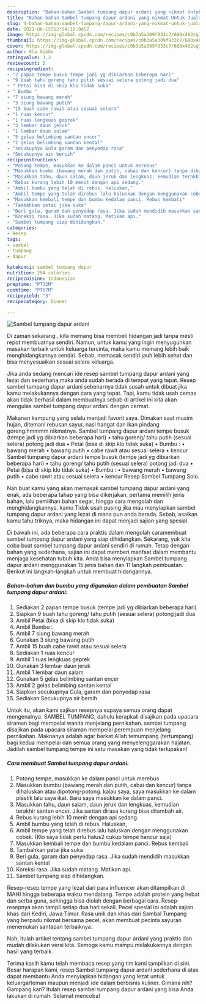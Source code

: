```yaml
---
description: "Bahan-bahan Sambel tumpang dapur ardani yang nikmat Untuk Jualan"
title: "Bahan-bahan Sambel tumpang dapur ardani yang nikmat Untuk Jualan"
slug: 4-bahan-bahan-sambel-tumpang-dapur-ardani-yang-nikmat-untuk-jualan
date: 2021-06-15T12:54:16.045Z
image: https://img-global.cpcdn.com/recipes/c0b3a5a309f933c7/680x482cq70/sambel-tumpang-dapur-ardani-foto-resep-utama.jpg
thumbnail: https://img-global.cpcdn.com/recipes/c0b3a5a309f933c7/680x482cq70/sambel-tumpang-dapur-ardani-foto-resep-utama.jpg
cover: https://img-global.cpcdn.com/recipes/c0b3a5a309f933c7/680x482cq70/sambel-tumpang-dapur-ardani-foto-resep-utama.jpg
author: Ola Gibbs
ratingvalue: 3.3
reviewcount: 5
recipeingredient:
- "2 papan tempe busuk tempe jadi yg dibiarkan beberapa hari"
- "9 buah tahu goreng tahu putih sesuai selera potong jadi dua"
- " Petai bisa di skip klo tidak suka"
- " Bumbu "
- "7 siung bawang merah"
- "3 siung bawang putih"
- "15 buah cabe rawit atau sesuai selera"
- "1 ruas kencur"
- "1 ruas lengkuas geprek"
- "3 lembar daun jeruk"
- "1 lembar daun salam"
- "5 gelas belimbing santan encer"
- "2 gelas belimbing santan kental"
- "secukupnya Gula garam dan penyedap rasa"
- "Secukupnya air bersih"
recipeinstructions:
- "Potong tempe, masukkan ke dalam panci untuk merebus"
- "Masukkan bumbu (bawang merah dan putih, cabai dan kencur) tanpa dihaluskan atau dipotong-potong. kalau saya, saya masukkan ke dalam plastik lalu saya ikat. Baru saya masukkan ke dalam panci."
- "Masukkan tahu, daun salam, daun jeruk dan lengkuas, kemudian terakhir santan encer. Jika santan dirasa kurang bisa ditambah air."
- "Rebus kurang lebih 10 menit dengan api sedang."
- "Ambil bumbu yang telah di rebus. Haluskan,"
- "Ambil tempe yang telah direbus lalu haluskan dengan menggunakan cobek. (Klo saya tidak perlu halus2 cukup tempe hancur saja)"
- "Masukkan kembali tempe dan bumbu kedalam panci. Rebus kembali"
- "Tambahkan petai jika suka"
- "Beri gula, garam dan penyedap rasa. Jika sudah mendidih masukkan santan kental"
- "Koreksi rasa. Jika sudah matang. Matikan api."
- "Sambel tumpang siap dihidangkan."
categories:
- Resep
tags:
- sambel
- tumpang
- dapur

katakunci: sambel tumpang dapur 
nutrition: 294 calories
recipecuisine: Indonesian
preptime: "PT32M"
cooktime: "PT57M"
recipeyield: "3"
recipecategory: Dinner

---
```



![Sambel tumpang dapur ardani](https://img-global.cpcdn.com/recipes/c0b3a5a309f933c7/680x482cq70/sambel-tumpang-dapur-ardani-foto-resep-utama.jpg)

Di zaman  sekarang , kita memang bisa membeli hidangan jadi tanpa mesti repot membuatnya sendiri. Namun, untuk kamu yang ingin menyuguhkan masakan terbaik untuk keluarga tercinta, maka kamu memang lebih baik menghidangkannya sendiri. Sebab, memasak sendiri jauh lebih sehat dan bisa menyesuaikan sesuai selera keluarga.

Jika anda sedang mencari ide resep sambel tumpang dapur ardani yang lezat dan sederhana,maka anda sudah berada di tempat yang tepat. Resep sambel tumpang dapur ardani  sebenarnya tidak susah untuk dibuat jika kamu melakukannya dengan cara yang tepat. Tapi, kamu tidak usah cemas akan tidak berhasil dalam membuatnya 
sebab di artikel ini kita akan mengulas sambel tumpang dapur ardani dengan cermat.  

Makanan kampung yang selalu menjadi favorit saya. Dimakan saat musim hujan, ditemani rebusan sayur, nasi hangat dan ikan pindang goreng.hmmmm nikmatnya. Sambel tumpang dapur ardani tempe busuk (tempe jadi yg dibiarkan beberapa hari) • tahu goreng/ tahu putih (sesuai selera) potong jadi dua • Petai (bisa di skip klo tidak suka) • Bumbu : • bawang merah • bawang putih • cabe rawit atau sesuai selera • kencur Sambel tumpang dapur ardani tempe busuk (tempe jadi yg dibiarkan beberapa hari) • tahu goreng/ tahu putih (sesuai selera) potong jadi dua • Petai (bisa di skip klo tidak suka) • Bumbu : • bawang merah • bawang putih • cabe rawit atau sesuai selera • kencur Resep Sambel Tumpang Solo.

Nah buat kamu yang akan memasak sambel tumpang dapur ardani yang enak, ada beberapa tahap yang bisa dikerjakan, pertama memilih jenis bahan, lalu pemilihan bahan segar, hingga cara mengolah dan menghidangkannya. kamu Tidak usah pusing jika mau menyiapkan sambel tumpang dapur ardani yang lezat di mana pun anda berada. Sebab, asalkan kamu  tahu triknya, maka hidangan ini dapat menjadi sajian yang spesial.

Di bawah ini, ada beberapa cara praktis  dalam mengolah caramembuat sambel tumpang dapur ardani yang siap dihidangkan. Sekarang, yuk kita coba buat sambel tumpang dapur ardani sendiri di rumah. Tetap dengan bahan yang sederhana, sajian ini dapat memberi manfaat dalam membantu menjaga kesehatan tubuh kita. Anda bisa menyiapkan Sambel tumpang dapur ardani menggunakan 15 jenis bahan dan 11 langkah pembuatan. Berikut ini langkah-langkah untuk membuat hidangannya.

<!--inarticleads1-->

##### Bahan-bahan dan bumbu yang digunakan dalam pembuatan Sambel tumpang dapur ardani:

1. Sediakan 2 papan tempe busuk (tempe jadi yg dibiarkan beberapa hari)
1. Siapkan 9 buah tahu goreng/ tahu putih (sesuai selera) potong jadi dua
1. Ambil  Petai (bisa di skip klo tidak suka)
1. Ambil  Bumbu :
1. Ambil 7 siung bawang merah
1. Gunakan 3 siung bawang putih
1. Ambil 15 buah cabe rawit atau sesuai selera
1. Sediakan 1 ruas kencur
1. Ambil 1 ruas lengkuas geprek
1. Gunakan 3 lembar daun jeruk
1. Ambil 1 lembar daun salam
1. Gunakan 5 gelas belimbing santan encer
1. Ambil 2 gelas belimbing santan kental
1. Siapkan secukupnya Gula, garam dan penyedap rasa
1. Sediakan Secukupnya air bersih


Untuk itu, akan kami sajikan resepnya supaya semua orang dapat mengenalnya. SAMBEL TUMPANG, dahulu kerapkali disajikan pada upacara siraman bagi mempelai wanita menjelang pernikahan. sambal tumpang disajikan pada upacara siraman mempelai perempuan menjelang pernikahan. Maknanya adalah agar berkat Allah temumpang (tertumpang) bagi kedua mempelai dan semua orang yang menyelenggarakan hajatan. Jadilah sambel tumpang tempe ini satu masakan yang tidak terlupakan! 

<!--inarticleads2-->

##### Cara membuat Sambel tumpang dapur ardani:

1. Potong tempe, masukkan ke dalam panci untuk merebus
1. Masukkan bumbu (bawang merah dan putih, cabai dan kencur) tanpa dihaluskan atau dipotong-potong. kalau saya, saya masukkan ke dalam plastik lalu saya ikat. Baru saya masukkan ke dalam panci.
1. Masukkan tahu, daun salam, daun jeruk dan lengkuas, kemudian terakhir santan encer. Jika santan dirasa kurang bisa ditambah air.
1. Rebus kurang lebih 10 menit dengan api sedang.
1. Ambil bumbu yang telah di rebus. Haluskan,
1. Ambil tempe yang telah direbus lalu haluskan dengan menggunakan cobek. (Klo saya tidak perlu halus2 cukup tempe hancur saja)
1. Masukkan kembali tempe dan bumbu kedalam panci. Rebus kembali
1. Tambahkan petai jika suka
1. Beri gula, garam dan penyedap rasa. Jika sudah mendidih masukkan santan kental
1. Koreksi rasa. Jika sudah matang. Matikan api.
1. Sambel tumpang siap dihidangkan.


Resep-resep tempe yang lezat dari para influencer akan ditampilkan di MAHI hingga beberapa waktu mendatang. Tempe adalah protein yang hebat dan serba guna, sehingga bisa diolah dengan berbagai cara. Resep-resepnya akan tampil setiap dua hari sekali. Pecel spesial ini adalah sajian khas dari Kediri, Jawa Timur. Rasa unik dan khas dari Sambal Tumpang yang berpadu nikmat bersama pecel, akan membuat pecinta sayuran menemukan santapan terbaiknya. 

Nah, itulah artikel tentang  sambel tumpang dapur ardani  yang praktis dan mudah dilakukan versi kita. Semoga kamu mampu melakukannya dengan hasil yang terbaik. 

Terima kasih kamu telah membaca resep yang tim kami tampilkan di sini. Besar harapan kami, resep  Sambel tumpang dapur ardani sederhana di atas dapat membantu Anda menyiapkan hidangan yang lezat untuk keluarga/teman maupun menjadi ide dalam berbisnis kuliner. Gimana nih? Gampang kan? Itulah resep sambel tumpang dapur ardani yang bisa Anda lakukan di rumah. Selamat mencoba!


